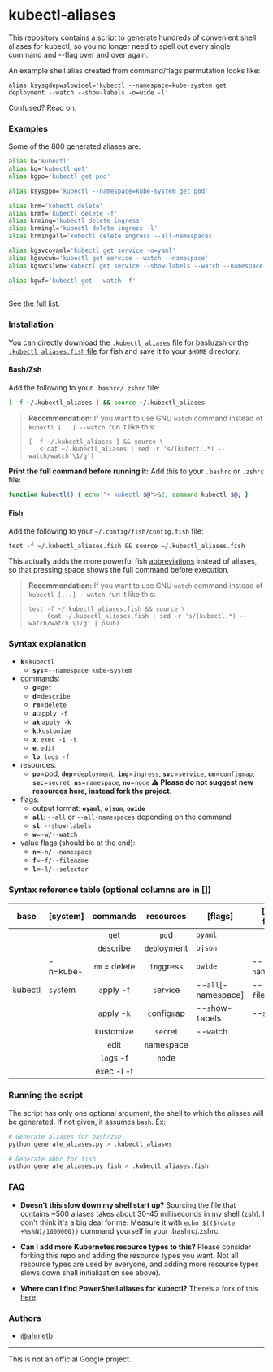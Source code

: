 # kubectl-aliases

This repository contains [a script](generate_aliases.py) to generate hundreds of
convenient shell aliases for kubectl, so you no longer need to spell out every single
command and --flag over and over again.

An example shell alias created from command/flags permutation looks like:

    alias ksysgdepwslowidel='kubectl --namespace=kube-system get deployment --watch --show-labels -o=wide -l'

Confused? Read on.

### Examples

Some of the 800 generated aliases are:

```sh
alias k='kubectl'
alias kg='kubectl get'
alias kgpo='kubectl get pod'

alias ksysgpo='kubectl --namespace=kube-system get pod'

alias krm='kubectl delete'
alias krmf='kubectl delete -f'
alias krming='kubectl delete ingress'
alias krmingl='kubectl delete ingress -l'
alias krmingall='kubectl delete ingress --all-namespaces'

alias kgsvcoyaml='kubectl get service -o=yaml'
alias kgsvcwn='kubectl get service --watch --namespace'
alias kgsvcslwn='kubectl get service --show-labels --watch --namespace'

alias kgwf='kubectl get --watch -f'
...
```

See [the full list](.kubectl_aliases).

### Installation

You can directly download the [`.kubectl_aliases` file](https://raw.githubusercontent.com/ahmetb/kubectl-aliases/master/.kubectl_aliases)
for bash/zsh or the [`.kubectl_aliases.fish` file](https://raw.githubusercontent.com/ahmetb/kubectl-aliases/master/.kubectl_aliases.fish)
for fish and save it to your `$HOME` directory.

#### Bash/Zsh

Add the following to your `.bashrc/.zshrc` file:

```sh
[ -f ~/.kubectl_aliases ] && source ~/.kubectl_aliases
```

> **Recommendation:** If you want to use GNU `watch`  command instead of
> `kubectl [...] --watch`, run it like this:
>
>     [ -f ~/.kubectl_aliases ] && source \
>        <(cat ~/.kubectl_aliases | sed -r 's/(kubectl.*) --watch/watch \1/g')

**Print the full command before running it:** Add this to your `.bashrc` or
`.zshrc` file:

```sh
function kubectl() { echo "+ kubectl $@">&2; command kubectl $@; }
```

#### Fish

Add the following to your `~/.config/fish/config.fish` file:

```fish
test -f ~/.kubectl_aliases.fish && source ~/.kubectl_aliases.fish
```

This actually adds the more powerful fish [abbreviations](https://fishshell.com/docs/current/cmds/abbr.html)
instead of aliases, so that pressing space shows the full command before execution.

> **Recommendation:** If you want to use GNU `watch`  command instead of
> `kubectl [...] --watch`, run it like this:
>
>     test -f ~/.kubectl_aliases.fish && source \
>          (cat ~/.kubectl_aliases.fish | sed -r 's/(kubectl.*) --watch/watch \1/g' | psub)

### Syntax explanation

* **`k`**=`kubectl`
  * **`sys`**=`--namespace kube-system`
* commands:
  * **`g`**=`get`
  * **`d`**=`describe`
  * **`rm`**=`delete`
  * **`a`**:`apply -f`
  * **`ak`**:`apply -k`
  * **`k`**:`kustomize`
  * **`x`**: `exec -i -t`
  * **`e`**: `edit`
  * **`lo`**: `logs -f`
* resources:
  * **`po`**=pod, **`dep`**=`deployment`, **`ing`**=`ingress`,
    **`svc`**=`service`, **`cm`**=`configmap`, **`sec`**=`secret`,
    **`ns`**=`namespace`, **`no`**=`node`
    **:warning: Please do not suggest new resources here, instead fork the project.**
* flags:
  * output format: **`oyaml`**, **`ojson`**, **`owide`**
  * **`all`**: `--all` or `--all-namespaces` depending on the command
  * **`sl`**: `--show-labels`
  * **`w`**=`-w/--watch`
* value flags (should be at the end):
  * **`n`**=`-n/--namespace`
  * **`f`**=`-f/--filename`
  * **`l`**=`-l/--selector`

### Syntax reference table (optional columns are in [])

| base      | [system]  | commands         | resources        | [flags]             | [value flags]    |
|-----------|-----------|:----------------:|:----------------:|---------------------|------------------|
|           |           | `g`et            | `po`d            | `oyaml`             |                  |
|           |           | `d`escribe       | `dep`loyment     | `ojson`             |                  |
|           | -n=kube-  | `rm` = delete    | `ing`gress       | `owide`             | --`n`amespace    |
| `k`ubectl | `sys`tem  | `a`pply -f       | `s`er`v`i`c`e    | --`all`[-namespace] | --`f`ilename     |
|           |           | `a`pply -`k`     | `c`onfig`m`ap    | --`s`how-`l`abels   | --se`l`ector     |
|           |           | `k`ustomize      | `sec`ret         | --`w`atch           |                  |
|           |           | `e`dit           | `n`ame`s`pace    |                     |                  |
|           |           | `lo`gs -f        | `no`de           |                     |                  |
|           |           | e`x`ec -i -t     |                  |                     |                  |

### Running the script

The script has only one optional argument, the shell to which the aliases will be generated. If not given, it assumes `bash`. Ex:

```bash
# Generate aliases for bash/zsh
python generate_aliases.py > .kubectl_aliases

# Generate abbr for fish
python generate_aliases.py fish > .kubectl_aliases.fish
```

### FAQ

- **Doesn't this slow down my shell start up?** Sourcing the file that contains
~500 aliases takes about 30-45 milliseconds in my shell (zsh). I don't think
it's a big deal for me. Measure it with `echo $(($(date +%s%N)/1000000))`
command yourself in your .bashrc/.zshrc.

- **Can I add more Kubernetes resource types to this?** Please consider forking
  this repo and adding the resource types you want. Not all resource types are
  used by everyone, and adding more resource types slows down shell initialization
  see above).

- **Where can I find PowerShell aliases for kubectl?** There’s a fork of this
  [here](https://github.com/shanoor/kubectl-aliases-powershell).

### Authors

- [@ahmetb](https://twitter.com/ahmetb)

-----

This is not an official Google project.
